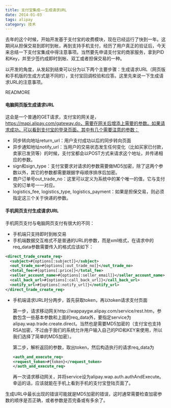 ```yaml
---
title: 支付宝集成——生成请求URL
date: 2014-01-03
tags: alipay
category: 技术
---
```


去年的这个时候，开始开发基于支付宝的收费模块，现在已经运行了快到一年。这期间从担保交易到即时到帐，再到支持手机支付，经历了用户真正的验证后，今天来总结一下支付宝集成中得注意事项。当然要先申请支付宝的商家服务，拿到PID和Key，并至少签约成即时到帐、双工或者担保交易的一种。

以开发的角度，从发起到结束可以分为以下两个主要步骤：生成请求URL（网页版和手机版的生成方式是不同的），支付宝回调校验和应答。这里先来说一下生成请求URL的注意事项。

READMORE

#### 电脑网页版生成请求URL

  这会是一个普通的GET请求，支付宝的网关是，https://mapi.alipay.com/gateway.do，需要在网关后增添上需要的参数。如果请求成功，可以看到支付宝的登录页面。其中有几个需要注意的参数：

  * 同步转向地址return_url：用户支付成功以后的同步转向页面
  * 异步通知地址notify_url：当用户的交易状态发生任何变化（比如买家已付款，卖家已发货等）的时候，支付宝都会以POST方式来请求这个地址，并传递相应的参数。
  * sign和sign_type：支付宝要求对请求的参数需要做MD5加密，除了这两个参数以外，其它的参数都需要跟据字母顺序排序后加密。
  * 商户订单号out\_trade\_no：这里可以定义为系统中的某个唯一的值，它与支付宝的订单号一一对应。
  * logistics\_fee, logistics\_type, logistics\_payment：如果是担保交易，则必须指定这三个关于快递的参数。

#### 手机网页支付生成请求URL

  手机网页支付与电脑网页支付有很大的不同：

  * 手机端只支持即时到帐交易
  * 手机端数据交互格式不是普通的URL的参数，而是xml格式，在请求中的req_data参数需要传入的格式应该如下：

  ```xml
  <direct_trade_create_req>
    <subject>#{options[:subject]}</subject>
    <out_trade_no>#{options[:out_trade_no]}</out_trade_no>
    <total_fee>#{options[:price]}</total_fee>
    <seller_account_name>#{options[:seller_email]}</seller_account_name>
    <call_back_url>#{options[:call_back_url]}</call_back_url>
    <notify_url>#{options[:notify_url]}</notify_url>
  </direct_trade_create_req>        
  ```
  * 手机端请求URL时分两步，首先获取token，再以token请求支付页面

    第一步，请求移动网关http://wappaygw.alipay.com/service/rest.htm，参数包含一些基本参数和上面的req_data外，要指定service为alipay.wap.trade.create.direct。当然也是需要MD5加密的（支付宝也支持RSA加密，不过由于我们的系统允许用户输入自己的PID和KEY来使用，所以我们选择了简单的MD5加密）。

    第二步，解析返回的参数，取出token，然后构造执行的请求req_data为

    ```xml
    <auth_and_execute_req>
    <request_token>#{token}</request_token>
    </auth_and_execute_req>
    ```
    再一次请求移动网关，并将service设为alipay.wap.auth.authAndExecute。幸运的话，应该就能在手机上看到手机的支付宝登陆页面了。

生成URL中最长出现的错误可能就是MD5加密的错误，这时通常需要检查加密参数的顺序是否正确，或者参数是否完备或有多余了。
